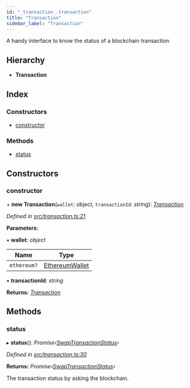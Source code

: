 ```yaml
---
id: "_transaction_.transaction"
title: "Transaction"
sidebar_label: "Transaction"
---
```


A handy interface to know the status of a blockchain transaction

## Hierarchy

* **Transaction**

## Index

### Constructors

* [constructor](_transaction_.transaction.md#constructor)

### Methods

* [status](_transaction_.transaction.md#status)

## Constructors

###  constructor

\+ **new Transaction**(`wallet`: object, `transactionId`: string): *[Transaction](_transaction_.transaction.md)*

*Defined in [src/transaction.ts:21](https://github.com/comit-network/comit-js-sdk/blob/a4cf34a/src/transaction.ts#L21)*

**Parameters:**

▪ **wallet**: *object*

Name | Type |
------ | ------ |
`ethereum?` | [EthereumWallet](_wallet_ethereum_.ethereumwallet.md) |

▪ **transactionId**: *string*

**Returns:** *[Transaction](_transaction_.transaction.md)*

## Methods

###  status

▸ **status**(): *Promise‹[SwapTransactionStatus](../enums/_transaction_.swaptransactionstatus.md)›*

*Defined in [src/transaction.ts:30](https://github.com/comit-network/comit-js-sdk/blob/a4cf34a/src/transaction.ts#L30)*

**Returns:** *Promise‹[SwapTransactionStatus](../enums/_transaction_.swaptransactionstatus.md)›*

The transaction status by asking the blockchain.
